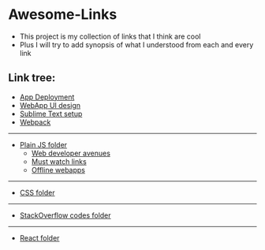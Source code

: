 # Awesome-Links
* This project is my collection of links that I think are cool
* Plus I will try to add synopsis of what I understood from each and every link

## Link tree:

* [App Deployment](WebDev/App_Deploy.md)
* [WebApp UI design](WebDev/Design.md)
* [Sublime Text setup](WebDev/Sublime_Text.md)
* [Webpack](WebDev/Webpack.md)

---

* [Plain JS folder](WebDev/VanillaJS)
    * [Web developer avenues](WebDev/VanillaJS/Developer_Tracks.md)
    * [Must watch links](WebDev/VanillaJS/Interesting_Links.md)
    * [Offline webapps](WebDev/VanillaJS/Offline_WebApps.md)

---

* [CSS folder](WebDev/CSS)

---

* [StackOverflow codes folder](WebDev/StackOverflow)

---

* [React folder](WebDev/React)
